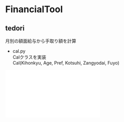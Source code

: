 # FinancialTool

## tedori
月別の額面給与から手取り額を計算  
- cal.py  
Calクラスを実装  
Cal(Kihonkyu, Age, Pref, Kotsuhi, Zangyodai, Fuyo)

![Output](tedori/fig.pdf)
